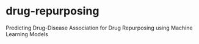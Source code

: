 # drug-repurposing
Predicting Drug-Disease Association for Drug Repurposing using Machine Learning Models
